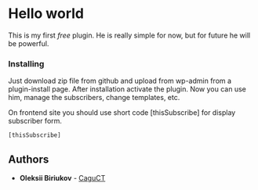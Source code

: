 # Hello world

This is my first *free* plugin. He is really simple for now, but for future he will be powerful.

### Installing

Just download zip file from github and upload from wp-admin from a plugin-install page.
After installation activate the plugin. Now you can use him, manage the subscribers, change templates, etc.

On frontend site you should use short code [thisSubscribe] for display subscriber form.

```
[thisSubscribe]
```

## Authors

* **Oleksii Biriukov** - [CaguCT](https://github.com/CaguCTjkee)